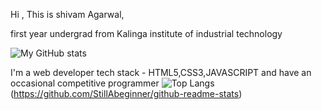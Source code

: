 Hi , This is shivam Agarwal, 


first year undergrad from Kalinga institute of industrial technology


![My GitHub stats](https://github-readme-stats.vercel.app/api?username=StillAbeginnerr&show_icons=true&theme=radical)



I'm a web developer tech stack - HTML5,CSS3,JAVASCRIPT and have an occasional competitive programmer
![Top Langs](https://github-readme-stats.vercel.app/api/top-langs/?username=StillAbeginnerr&show_icons=true&theme=radical)
(https://github.com/StillAbeginner/github-readme-stats)

